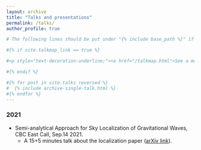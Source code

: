 ```yaml
---
layout: archive
title: "Talks and presentations"
permalink: /talks/
author_profile: true

# The following lines should be put under "{% include base_path %}" if you want them

#{% if site.talkmap_link == true %}

#<p style="text-decoration:underline;"><a href="/talkmap.html">See a map of all the places I've given a talk!</#a></p>

#{% endif %}

#{% for post in site.talks reversed %}
#  {% include archive-single-talk.html %}
#{% endfor %}
---
```

### 2021
* Semi-analytical Approach for Sky Localization of Gravitational Waves, CBC East Call, Sep.14 2021.
    * A 15+5 minutes talk about the localization paper ([arXiv link](https://arxiv.org/abs/2110.01874)).
